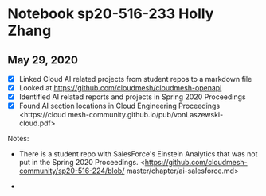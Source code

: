 # Notebook sp20-516-233 Holly Zhang

## May 29, 2020 

* [x] Linked Cloud AI related projects from student repos to a markdown file
* [x] Looked at <https://github.com/cloudmesh/cloudmesh-openapi>
* [x] Identified AI related reports and projects in Spring 2020 Proceedings
* [x] Found AI section locations in Cloud Engineering Proceedings <https://cloud
mesh-community.github.io/pub/vonLaszewski-cloud.pdf>

Notes: 
* There is a student repo with SalesForce's Einstein Analytics that was not put 
in the Spring 2020 Proceedings. <https://github.com/cloudmesh-community/sp20-516-224/blob/
master/chapter/ai-salesforce.md>

* 